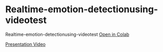 # Realtime-emotion-detectionusing-videotest

Realtime-emotion-detectionusing-videotest [Open in Colab](https://colab.research.google.com/drive/1Jg8ZECPaOY_FmDiLabwkq413qpD8X9BJ#scrollTo=XYsz4YVnzK48)

[Presentation Video](https://youtu.be/wc7epeTrays)
